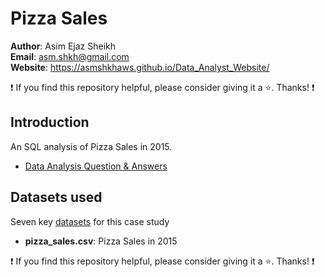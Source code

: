 # Pizza Sales

**Author**: Asim Ejaz Sheikh <br />
**Email**: asm.shkh@gmail.com <br />
**Website**: https://asmshkhaws.github.io/Data_Analyst_Website/ <br />

:exclamation: If you find this repository helpful, please consider giving it a :star:. Thanks! :exclamation:

## Introduction
An SQL analysis of Pizza Sales in 2015.

* [Data Analysis Question & Answers](./questions_and_answers.md)

## Datasets used
Seven key [datasets](./source_data/csv/) for this case study
- <strong>pizza_sales.csv</strong>: Pizza Sales in 2015


:exclamation: If you find this repository helpful, please consider giving it a :star:. Thanks! :exclamation:
